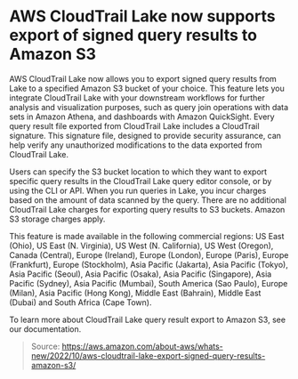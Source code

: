 # AWS CloudTrail Lake now supports export of signed query results to Amazon S3

AWS CloudTrail Lake now allows you to export signed query results from Lake to a specified Amazon S3 bucket of your choice. This feature lets you integrate CloudTrail Lake with your downstream workflows for further analysis and visualization purposes, such as query join operations with data sets in Amazon Athena, and dashboards with Amazon QuickSight. Every query result file exported from CloudTrail Lake includes a CloudTrail signature. This signature file, designed to provide security assurance, can help verify any unauthorized modifications to the data exported from CloudTrail Lake.

Users can specify the S3 bucket location to which they want to export specific query results in the CloudTrail Lake query editor console, or by using the CLI or API. When you run queries in Lake, you incur charges based on the amount of data scanned by the query. There are no additional CloudTrail Lake charges for exporting query results to S3 buckets. Amazon S3 storage charges apply.

This feature is made available in the following commercial regions: US East (Ohio), US East (N. Virginia), US West (N. California), US West (Oregon), Canada (Central), Europe (Ireland), Europe (London), Europe (Paris), Europe (Frankfurt), Europe (Stockholm), Asia Pacific (Jakarta), Asia Pacific (Tokyo), Asia Pacific (Seoul), Asia Pacific (Osaka), Asia Pacific (Singapore), Asia Pacific (Sydney), Asia Pacific (Mumbai), South America (Sao Paulo), Europe (Milan), Asia Pacific (Hong Kong), Middle East (Bahrain), Middle East (Dubai) and South Africa (Cape Town).

To learn more about CloudTrail Lake query result export to Amazon S3, see our documentation.

> Source: https://aws.amazon.com/about-aws/whats-new/2022/10/aws-cloudtrail-lake-export-signed-query-results-amazon-s3/